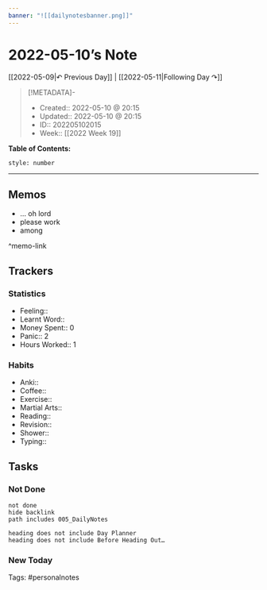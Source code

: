 ```yaml
---
banner: "![[dailynotesbanner.png]]"
---
```


# 2022-05-10’s Note

[[2022-05-09|↶ Previous Day]] | [[2022-05-11|Following Day ↷]]

> [!METADATA]-
> - Created:: 2022-05-10 @ 20:15
> - Updated:: 2022-05-10 @ 20:15
> - ID:: 202205102015
> - Week:: [[2022 Week 19]]

**Table of Contents:**
```toc
style: number
```

___

## Memos
- … oh lord
- please work
- among

^memo-link

## Trackers
### Statistics
- Feeling:: 
- Learnt Word:: 
- Money Spent:: 0
- Panic:: 2
- Hours Worked:: 1 

### Habits
- Anki:: 
- Coffee:: 
- Exercise:: 
- Martial Arts:: 
- Reading:: 
- Revision:: 
- Shower::
- Typing:: 

## Tasks
### Not Done
```tasks
not done
hide backlink
path includes 005_DailyNotes

heading does not include Day Planner
heading does not include Before Heading Out…
```

### New Today



Tags: #personalnotes 